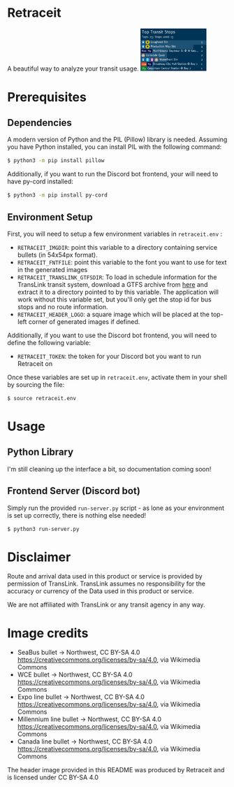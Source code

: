 # Retraceit
A beautiful way to analyze your transit usage.
<img src="img/header.png" width="30%" alt="example image"/>

# Prerequisites
## Dependencies
A modern version of Python and the PIL (Pillow) library is needed. Assuming you
have Python installed, you can install PIL with the following command:

```bash
$ python3 -m pip install pillow
```

Additionally, if you want to run the Discord bot frontend, your will need to
have py-cord installed:

```bash
$ python3 -m pip install py-cord
```

## Environment Setup
First, you will need to setup a few environment variables in `retraceit.env` :

 * `RETRACEIT_IMGDIR`: point this variable to a directory containing service
  bullets (in 54x54px format).
 * `RETRACEIT_FNTFILE`: point this variable to the font you want to use for
  text in the generated images
 * `RETRACEIT_TRANSLINK_GTFSDIR`: To load in schedule information for the
   TransLink transit system, download a GTFS archive from
   [here](https://www.translink.ca/about-us/doing-business-with-translink/app-developer-resources/gtfs/gtfs-data)
   and extract it to a directory pointed to by this variable. The application
   will work without this variable set, but you'll only get the stop id for
   bus stops and no route information.
 * `RETRACEIT_HEADER_LOGO`: a square image which will be placed at the
   top-left corner of generated images if defined. 

Additionally, if you want to use the Discord bot frontend, you will need to
define the following variable:

 * `RETRACEIT_TOKEN`: the token for your Discord bot you want to run Retraceit
    on

Once these variables are set up in `retraceit.env`, activate them in your shell
by sourcing the file:

```bash
$ source retraceit.env
```

# Usage
## Python Library
I'm still cleaning up the interface a bit, so documentation coming soon!

## Frontend Server (Discord bot)
Simply run the provided `run-server.py` script - as lone as your environment is
set up correctly, there is nothing else needed!

```bash
$ python3 run-server.py
```

# Disclaimer
Route and arrival data used in this product or service is provided by permission of TransLink. TransLink assumes no responsibility for the accuracy or currency of the Data used in this product or service.

We are not affiliated with TransLink or any transit agency in any way.

# Image credits
 * SeaBus bullet -> Northwest, CC BY-SA 4.0 <https://creativecommons.org/licenses/by-sa/4.0>, via Wikimedia Commons
 * WCE bullet -> Northwest, CC BY-SA 4.0 <https://creativecommons.org/licenses/by-sa/4.0>, via Wikimedia Commons
 * Expo line bullet -> Northwest, CC BY-SA 4.0 <https://creativecommons.org/licenses/by-sa/4.0>, via Wikimedia Commons
 * Millennium line bullet -> Northwest, CC BY-SA 4.0 <https://creativecommons.org/licenses/by-sa/4.0>, via Wikimedia Commons
 * Canada line bullet -> Northwest, CC BY-SA 4.0 <https://creativecommons.org/licenses/by-sa/4.0>, via Wikimedia Commons

The header image provided in this README was produced by Retraceit and is licensed under CC BY-SA 4.0
